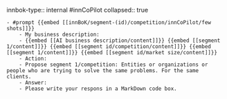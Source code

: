 innbok-type:: internal
#innCoPilot
collapsed:: true

	- #prompt {{embed [[innBoK/segment-(id)/competition/innCoPilot/few shots]]}}
		- My business description:
		- {{embed [[AI business description/content]]}} {{embed [[segment 1/content]]}} {{embed [[segment id/competition/content]]}} {{embed [[segment 1/content]]}} {{embed [[segment id/market size/content]]}}
		- Action:
		- Propose segment 1/competition: Entities or organizations or people who are trying to solve the same problems. For the same clients.
		- Answer:
		- Please write your respons in a MarkDown code box.